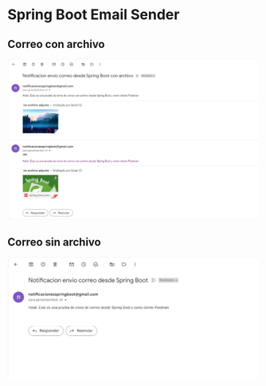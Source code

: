 # Spring Boot Email Sender

## Correo con archivo
![email-file](src/main/resources/images/email-file.png)

## Correo sin archivo
![email](src/main/resources/images/email.png)